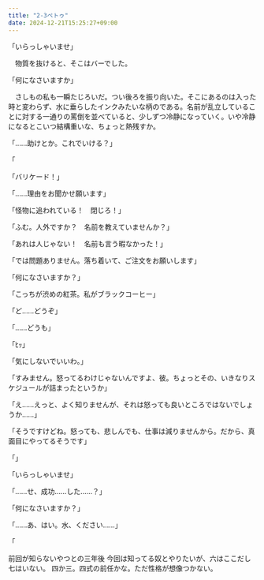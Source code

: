 ```yaml
---
title: "2-3ペトゥ"
date: 2024-12-21T15:25:27+09:00
---
```

「いらっしゃいませ」

　物質を抜けると、そこはバーでした。

「何になさいますか」

　さしもの私も一瞬たじろいだ。つい後ろを振り向いた。そこにあるのは入った時と変わらず、水に垂らしたインクみたいな柄のである。名前が乱立していることに対する一通りの罵倒を並べていると、少しずつ冷静になっていく。いや冷静になるとこいつ結構重いな、ちょっと熱残すか。

「……助けとか。これでいける？」

「















「バリケード！」

「……理由をお聞かせ願います」

「怪物に追われている！　閉じろ！」

「ふむ。人外ですか？　名前を教えていませんか？」

「あれは人じゃない！　名前も言う暇なかった！」

「では問題ありません。落ち着いて、ご注文をお願いします」









「何になさいますか？」

「こっちが渋めの紅茶。私がブラックコーヒー」

「ど……どうぞ」

「……どうも」

「ﾋｯ」

「気にしないでいいわ。」























「すみません。怒ってるわけじゃないんですよ、彼。ちょっとその、いきなりスケジュールが詰まったというか」

「え……えっと、よく知りませんが、それは怒っても良いところではないでしょうか……」

「そうですけどね。怒っても、悲しんでも、仕事は減りませんから。だから、真面目にやってるそうです」

「」

「いらっしゃいませ」

「……せ、成功……した……？」

「何になさいますか？」

「……あ、はい。水、ください……」

「


前回が知らないやつとの三年後
今回は知ってる奴とやりたいが、六はここだし七はいない。
四か三。四式の前任かな。ただ性格が想像つかない。
